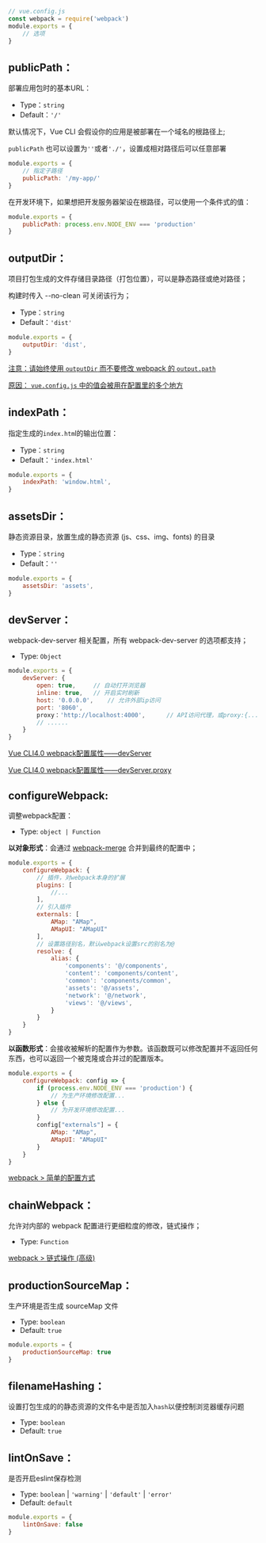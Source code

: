 ```js
// vue.config.js
const webpack = require('webpack')
module.exports = {
	// 选项
}
```

## publicPath：

部署应用包时的基本URL：

- Type：`string`
- Default：`'/'`

默认情况下，Vue CLI 会假设你的应用是被部署在一个域名的根路径上;

`publicPath` 也可以设置为`''`或者`'./'`，设置成相对路径后可以任意部署

```js
module.exports = {
    // 指定子路径
    publicPath: '/my-app/'  
}
```

在开发环境下，如果想把开发服务器架设在根路径，可以使用一个条件式的值：

```js
module.exports = {
    publicPath: process.env.NODE_ENV === 'production'
}
```

## outputDir：

项目打包生成的文件存储目录路径（打包位置），可以是静态路径或绝对路径；

构建时传入 --no-clean 可关闭该行为；

- Type：`string`
- Default：`'dist'`

```js
module.exports = {
    outputDir: 'dist',
}
```

<u>注意：请始终使用 `outputDir` 而不要修改 webpack 的 `output.path`</u>

<u>原因： `vue.config.js` 中的值会被用在配置里的多个地方</u>

## indexPath：

指定生成的`index.htm`l的输出位置：

- Type：`string`
- Default：`'index.html'`<!--相对于outputDir，也可以是绝对路径-->

```js
module.exports = {
    indexPath: 'window.html',
}
```

## assetsDir：

静态资源目录，放置生成的静态资源 (js、css、img、fonts) 的目录<!--相对于outputDir-->

- Type：`string`
- Default：`''`

```js
module.exports = {
    assetsDir: 'assets',
}
```

## devServer：

webpack-dev-server 相关配置，所有 webpack-dev-server 的选项都支持；

- Type: `Object`

```js
module.exports = {
    devServer: {
     	open: true,		// 自动打开浏览器
        inline: true, 	// 开启实时刷新
    	host: '0.0.0.0', 	// 允许外部ip访问
    	port: '8060',   
    	proxy：'http://localhost:4000',		// API访问代理，或proxy:{...}
        // ......
    }
}
```

[Vue CLI4.0 webpack配置属性——devServer](https://blog.csdn.net/weixin_44869002/article/details/105864712)

[Vue CLI4.0 webpack配置属性——devServer.proxy](https://blog.csdn.net/weixin_44869002/article/details/108814772)

## configureWebpack:

调整webpack配置：

- Type: `object | Function`

**以对象形式**：会通过 [webpack-merge](https://github.com/survivejs/webpack-merge) 合并到最终的配置中；

```js
module.exports = {
	configureWebpack: {
        // 插件，对webpack本身的扩展
		plugins: [
            //...
        ],
        // 引入插件
        externals: [
			AMap: "AMap",
			AMapUI: "AMapUI"
        ],
		// 设置路径别名，默认webpack设置src的别名为@
    	resolve: {
			alias: {
				'components': '@/components',
				'content': 'components/content',
				'common': 'components/common',
				'assets': '@/assets',
				'network': '@/network',
				'views': '@/views',
			}
		}
	}
}
```

**以函数形式**：会接收被解析的配置作为参数。该函数既可以修改配置并不返回任何东西，也可以返回一个被克隆或合并过的配置版本。

```js
module.exports = {
	configureWebpack: config => {	
		if (process.env.NODE_ENV === 'production') {
			// 为生产环境修改配置...
		} else {
			// 为开发环境修改配置...
		}
        config["externals"] = {
			AMap: "AMap",
			AMapUI: "AMapUI"
		}
	}
}
```

[webpack > 简单的配置方式](https://cli.vuejs.org/zh/guide/webpack.html#简单的配置方式)

## chainWebpack：

允许对内部的 webpack 配置进行更细粒度的修改，链式操作；

- Type: `Function`

[webpack > 链式操作 (高级)](https://cli.vuejs.org/zh/guide/webpack.html#链式操作-高级)

## productionSourceMap：

生产环境是否生成 sourceMap 文件

- Type: `boolean`
- Default: `true`

```js
module.exports = {
	productionSourceMap: true
}
```

## filenameHashing：

设置打包生成的的静态资源的文件名中是否加入`hash`以便控制浏览器缓存问题

- Type: `boolean`
- Default: `true`

## lintOnSave：

是否开启eslint保存检测

- Type: `boolean` | `'warning'` | `'default'` | `'error'`
- Default: `default`

```js
module.exports = {
	lintOnSave: false
}
```









